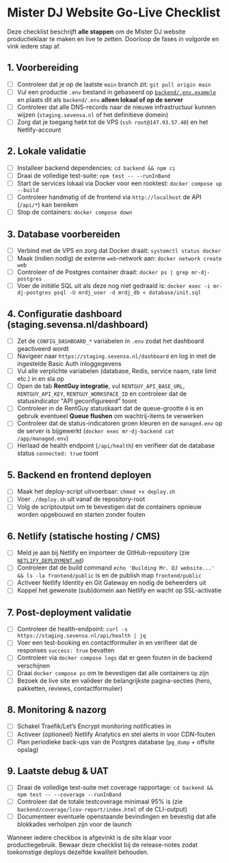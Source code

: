 # Mister DJ Website Go-Live Checklist

Deze checklist beschrijft **alle stappen** om de Mister DJ website productieklaar te maken en live te zetten. Doorloop de fases in volgorde en vink iedere stap af.

## 1. Voorbereiding
- [ ] Controleer dat je op de laatste `main` branch zit: `git pull origin main`
- [ ] Vul een productie `.env` bestand in gebaseerd op [`backend/.env.example`](../backend/.env.example) en plaats dit als `backend/.env` **alleen lokaal of op de server**
- [ ] Controleer dat alle DNS-records naar de nieuwe infrastructuur kunnen wijzen (`staging.sevensa.nl` of het definitieve domein)
- [ ] Zorg dat je toegang hebt tot de VPS (`ssh root@147.93.57.40`) en het Netlify-account

## 2. Lokale validatie
- [ ] Installeer backend dependencies: `cd backend && npm ci`
- [ ] Draai de volledige test-suite: `npm test -- --runInBand`
- [ ] Start de services lokaal via Docker voor een rooktest: `docker compose up --build`
- [ ] Controleer handmatig of de frontend via `http://localhost` de API (`/api/*`) kan bereiken
- [ ] Stop de containers: `docker compose down`

## 3. Database voorbereiden
- [ ] Verbind met de VPS en zorg dat Docker draait: `systemctl status docker`
- [ ] Maak (indien nodig) de externe `web`-network aan: `docker network create web`
- [ ] Controleer of de Postgres container draait: `docker ps | grep mr-dj-postgres`
- [ ] Voer de initiële SQL uit als deze nog niet gedraaid is: `docker exec -i mr-dj-postgres psql -U mrdj_user -d mrdj_db < database/init.sql`

## 4. Configuratie dashboard (staging.sevensa.nl/dashboard)
- [ ] Zet de `CONFIG_DASHBOARD_*` variabelen in `.env` zodat het dashboard geactiveerd wordt
- [ ] Navigeer naar `https://staging.sevensa.nl/dashboard` en log in met de ingestelde Basic Auth inloggegevens
- [ ] Vul alle verplichte variabelen (database, Redis, service naam, rate limit etc.) in en sla op
- [ ] Open de tab **RentGuy integratie**, vul `RENTGUY_API_BASE_URL`, `RENTGUY_API_KEY`, `RENTGUY_WORKSPACE_ID` en controleer dat de statusindicator "API geconfigureerd" toont
- [ ] Controleer in de RentGuy statuskaart dat de queue-grootte `0` is en gebruik eventueel **Queue flushen** om wachtrij-items te verwerken
- [ ] Controleer dat de status-indicatoren groen kleuren en de `managed.env` op de server is bijgewerkt (`docker exec mr-dj-backend cat /app/managed.env`)
- [ ] Herlaad de health endpoint (`/api/health`) en verifieer dat de database status `connected: true` toont

## 5. Backend en frontend deployen
- [ ] Maak het deploy-script uitvoerbaar: `chmod +x deploy.sh`
- [ ] Voer `./deploy.sh` uit vanaf de repository-root
- [ ] Volg de scriptoutput om te bevestigen dat de containers opnieuw worden opgebouwd en starten zonder fouten

## 6. Netlify (statische hosting / CMS)
- [ ] Meld je aan bij Netlify en importeer de GitHub-repository (zie [`NETLIFY_DEPLOYMENT.md`](../NETLIFY_DEPLOYMENT.md))
- [ ] Controleer dat de build command `echo 'Building Mr. DJ website...' && ls -la frontend/public` is en de publish map `frontend/public`
- [ ] Activeer Netlify Identity en Git Gateway en nodig de beheerders uit
- [ ] Koppel het gewenste (sub)domein aan Netlify en wacht op SSL-activatie

## 7. Post-deployment validatie
- [ ] Controleer de health-endpoint: `curl -s https://staging.sevensa.nl/api/health | jq`
- [ ] Voer een test-booking en contactformulier in en verifieer dat de responses `success: true` bevatten
- [ ] Controleer via `docker compose logs` dat er geen fouten in de backend verschijnen
- [ ] Draai `docker compose ps` om te bevestigen dat alle containers `Up` zijn
- [ ] Bezoek de live site en valideer de belangrijkste pagina-secties (hero, pakketten, reviews, contactformulier)

## 8. Monitoring & nazorg
- [ ] Schakel Traefik/Let’s Encrypt monitoring notificaties in
- [ ] Activeer (optioneel) Netlify Analytics en stel alerts in voor CDN-fouten
- [ ] Plan periodieke back-ups van de Postgres database (`pg_dump` + offsite opslag)

## 9. Laatste debug & UAT
- [ ] Draai de volledige test-suite met coverage rapportage: `cd backend && npm test -- --coverage --runInBand`
- [ ] Controleer dat de totale testcoverage minimaal 95% is (zie `backend/coverage/lcov-report/index.html` of de CLI-output)
- [ ] Documenteer eventuele openstaande bevindingen en bevestig dat alle blokkades verholpen zijn voor de launch

Wanneer iedere checkbox is afgevinkt is de site klaar voor productiegebruik. Bewaar deze checklist bij de release-notes zodat toekomstige deploys dezelfde kwaliteit behouden.
